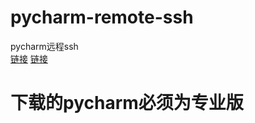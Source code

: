 # pycharm-remote-ssh 
pycharm远程ssh  
[链接](https://www.cnblogs.com/mehome/p/9321188.html)
[链接](https://blog.csdn.net/qq_28509513/article/details/80638823)
# 下载的pycharm必须为专业版

